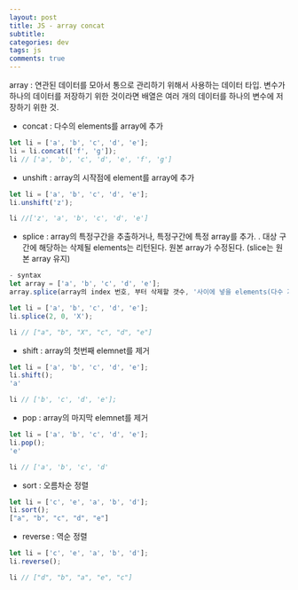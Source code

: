```yaml
---  
layout: post
title: JS - array concat
subtitle:
categories: dev
tags: js
comments: true
---
```

array : 연관된 데이터를 모아서 통으로 관리하기 위해서 사용하는 데이터 타입. 변수가 하나의 데이터를 저장하기 위한 것이라면 배열은 여러 개의 데이터를 하나의 변수에 저장하기 위한 것.

- concat : 다수의 elements를 array에 추가

```javascript
let li = ['a', 'b', 'c', 'd', 'e'];
li = li.concat(['f', 'g']);
li // ['a', 'b', 'c', 'd', 'e', 'f', 'g']
```
- unshift : array의 시작점에 element를 array에 추가

```javascript
let li = ['a', 'b', 'c', 'd', 'e'];
li.unshift('z');

li //['z', 'a', 'b', 'c', 'd', 'e']
```

- splice : array의 특정구간을 추출하거나, 특정구간에 특정 array를 추가. . 대상 구간에 해당하는 삭제될 elements는 리턴된다. 원본 array가 수정된다. (slice는 원본 array 유지)

```javascript
- syntax
let array = ['a', 'b', 'c', 'd', 'e'];
array.splice(array의 index 번호, 부터 삭제할 갯수, '사이에 넣을 elements(다수 가능)');

let li = ['a', 'b', 'c', 'd', 'e'];
li.splice(2, 0, 'X');

li // ["a", "b", "X", "c", "d", "e"]
```

- shift : array의 첫번째 elemnet를 제거

```javascript
let li = ['a', 'b', 'c', 'd', 'e'];
li.shift();
'a'

li // ['b', 'c', 'd', 'e'];
```

- pop : array의 마지막 elemnet를 제거

```javascript
let li = ['a', 'b', 'c', 'd', 'e'];
li.pop();
'e'

li // ['a', 'b', 'c', 'd'
```

- sort : 오름차순 정렬

```javascript
let li = ['c', 'e', 'a', 'b', 'd'];
li.sort();
["a", "b", "c", "d", "e"]
```

- reverse : 역순 정렬

```javascript
let li = ['c', 'e', 'a', 'b', 'd'];
li.reverse();

li // ["d", "b", "a", "e", "c"]
```